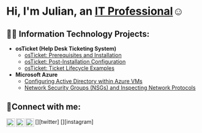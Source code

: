<h1>Hi, I'm Julian, an <a href="https://linkedin.com/in/Julian">IT Professional</a>☺</h1>

<h2>👨‍💻 Information Technology Projects:</h2>

- <b>osTicket (Help Desk Ticketing System)</b>
  - [osTicket: Prerequisites and Installation](https://github.com/JulianLouis11/osticket-prereqs)
  - [osTicket: Post-Installation Configuration](https://github.com/JulianLouis11/post-install-config)
  - [osTicket: Ticket Lifecycle Examples](https://github.com/JulianLouis11c/ticket-lifecycle)
- <b>Microsoft Azure</b>
  - [Configuring Active Directory within Azure VMs](https://github.com/JulianLouis11/configure-ad)
  - [Network Security Groups (NSGs) and Inspecting Network Protocols](https://github.com/JulianLouis11/azure-network-protocols)

<h2>🤳Connect with me:</h2>

[<img align="left" alt="Josh | Twitter" width="22px" src="https://cdn.jsdelivr.net/npm/simple-icons@v3/icons/twitter.svg" />][twitter]
[<img align="left" alt="Josh | LinkedIn" width="22px" src="https://cdn.jsdelivr.net/npm/simple-icons@v3/icons/linkedin.svg" />][linkedin]
[<img align="left" alt="Josh | Instagram" width="22px" src="https://cdn.jsdelivr.net/npm/simple-icons@v3/icons/instagram.svg" />][instagram]

[linkedin]: https://linkedin.com/in/JulianLouis
